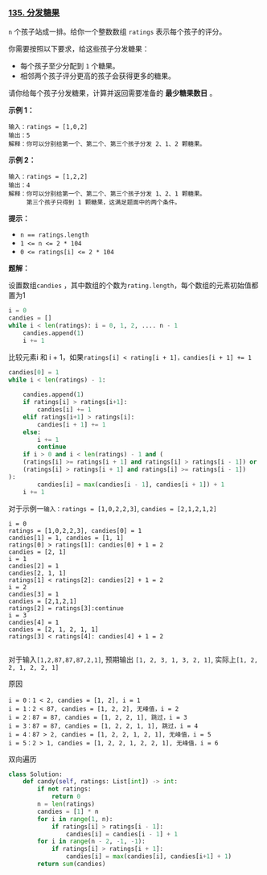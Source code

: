 ### [135. 分发糖果](https://leetcode.cn/problems/candy/)

`n` 个孩子站成一排。给你一个整数数组 `ratings` 表示每个孩子的评分。

你需要按照以下要求，给这些孩子分发糖果：

- 每个孩子至少分配到 `1` 个糖果。
- 相邻两个孩子评分更高的孩子会获得更多的糖果。

请你给每个孩子分发糖果，计算并返回需要准备的 **最少糖果数目** 。

 

**示例 1：**

```
输入：ratings = [1,0,2]
输出：5
解释：你可以分别给第一个、第二个、第三个孩子分发 2、1、2 颗糖果。
```

**示例 2：**

```
输入：ratings = [1,2,2]
输出：4
解释：你可以分别给第一个、第二个、第三个孩子分发 1、2、1 颗糖果。
     第三个孩子只得到 1 颗糖果，这满足题面中的两个条件。
```

 

**提示：**

- `n == ratings.length`
- `1 <= n <= 2 * 104`
- `0 <= ratings[i] <= 2 * 104`



**题解：**

设置数组`candies` ，其中数组的个数为`rating.length`，每个数组的元素初始值都置为1

```python
i = 0
candies = []
while i < len(ratings): i = 0, 1, 2, .... n - 1
    candies.append(1)
    i += 1
```

比较元素i 和 i + 1，如果`ratings[i] < rating[i + 1]，candies[i + 1] += 1`

```python
candies[0] = 1
while i < len(ratings) - 1:
    
    candies.append(1)
    if ratings[i] > ratings[i+1]:
        candies[i] += 1
    elif ratings[i+1] > ratings[i]:
        candies[i + 1] += 1
    else: 
        i += 1
        continue
	if i > 0 and i < len(ratings) - 1 and (
    (ratings[i] >= ratings[i + 1] and ratings[i] > ratings[i - 1]) or 
    (ratings[i] > ratings[i + 1] and ratings[i] >= ratings[i - 1])
):
    	candies[i] = max(candies[i - 1], candies[i + 1]) + 1
    i += 1
```

对于示例一`输入：ratings = [1,0,2,2,3]`, `candies = [2,1,2,1,2]`

```text
i = 0
ratings = [1,0,2,2,3], candies[0] = 1
candies[1] = 1, candies = [1, 1]
ratings[0] > ratings[1]: candies[0] + 1 = 2
candies = [2, 1]
i = 1
candies[2] = 1
candies[2, 1, 1]
ratings[1] < ratings[2]: candies[2] + 1 = 2
i = 2
candies[3] = 1
candies = [2,1,2,1]
ratings[2] = ratings[3]:continue
i = 3
candies[4] = 1
candies = [2, 1, 2, 1, 1]
ratings[3] < ratings[4]: candies[4] + 1 = 2


```

对于输入`[1,2,87,87,87,2,1]`, 预期输出 `[1, 2, 3, 1, 3, 2, 1]`, 实际上`[1, 2, 2, 1, 2, 2, 1]`

原因
```text
i = 0：1 < 2, candies = [1, 2], i = 1
i = 1：2 < 87, candies = [1, 2, 2], 无峰值，i = 2
i = 2：87 = 87, candies = [1, 2, 2, 1], 跳过，i = 3
i = 3：87 = 87, candies = [1, 2, 2, 1, 1], 跳过，i = 4
i = 4：87 > 2, candies = [1, 2, 2, 1, 2, 1], 无峰值，i = 5
i = 5：2 > 1, candies = [1, 2, 2, 1, 2, 2, 1], 无峰值，i = 6
```



双向遍历
```python
class Solution:
    def candy(self, ratings: List[int]) -> int:
        if not ratings:
            return 0
        n = len(ratings)
        candies = [1] * n
        for i in range(1, n):
            if ratings[i] > ratings[i - 1]:
                candies[i] = candies[i - 1] + 1
        for i in range(n - 2, -1, -1):
            if ratings[i] > ratings[i + 1]:
                candies[i] = max(candies[i], candies[i+1] + 1)
        return sum(candies)
```

